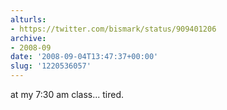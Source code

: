 ```yaml
---
alturls:
- https://twitter.com/bismark/status/909401206
archive:
- 2008-09
date: '2008-09-04T13:47:37+00:00'
slug: '1220536057'
---
```


at my 7:30 am class... tired.

